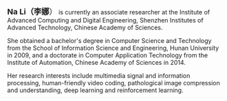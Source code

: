 
<font size="4">**Na Li（李娜**）</font>  is currently an associate researcher at the Institute of Advanced Computing and Digital Engineering, Shenzhen Institutes of Advanced Technology, Chinese Academy of Sciences.

She obtained a bachelor's degree in Computer Science and Technology from the School of Information Science and Engineering, Hunan University in 2009, and a doctorate in Computer Application Technology from the Institute of Automation, Chinese Academy of Sciences in 2014.

Her research interests include multimedia signal and information processing, human-friendly video coding, pathological image compression and understanding, deep learning and reinforcement learning.


<!--李娜目前是中国科学院深圳先进技术研究院先进计算与数字工程研究所是副研究员。
她于2009年在湖南大学信息科学与工程学院取得了计算机科学与技术学士学位，于2014年中国科学院自动化所取得了计算机应用技术博士学位。-->
<!--她的研究兴趣包括多媒体信号与信息处理,人机友好视频编码,病理图像压缩和理解,深度学习和强化学习-->